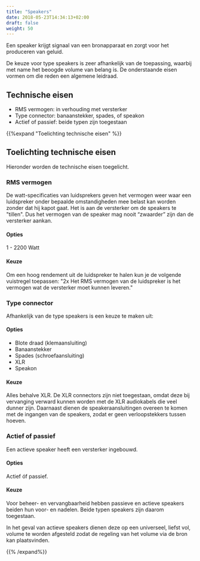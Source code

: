 ```yaml
---
title: "Speakers"
date: 2018-05-23T14:34:13+02:00
draft: false
weight: 50
---
```


Een speaker krijgt signaal van een bronapparaat en zorgt voor het produceren van
geluid.

De keuze voor type speakers is zeer afhankelijk van de toepassing, waarbij met
name het beoogde volume van belang is. De onderstaande eisen vormen om die reden
een algemene leidraad.

## Technische eisen

* RMS vermogen: in verhouding met versterker
* Type connector: banaanstekker, spades, of speakon
* Actief of passief: beide typen zijn toegestaan

{{%expand "Toelichting technische eisen" %}}

## Toelichting technische eisen

Hieronder worden de technische eisen toegelicht.

### RMS vermogen

De watt-specificaties van luidsprekers geven het vermogen weer waar een
luidspreker onder bepaalde omstandigheden mee belast kan worden zonder dat hij
kapot gaat. Het is aan de versterker om de speakers te "tillen". Dus het
vermogen van de speaker mag nooit “zwaarder” zijn dan de versterker aankan.

#### Opties

1 - 2200 Watt

#### Keuze

Om een hoog rendement uit de luidspreker te halen kun je de volgende vuistregel
toepassen: "2x Het RMS vermogen van de luidspreker is het vermogen wat de
versterker moet kunnen leveren."

### Type connector

Afhankelijk van de type speakers is een keuze te maken uit:

#### Opties

* Blote draad (klemaansluiting)
* Banaanstekker
* Spades (schroefaansluiting)
* XLR
* Speakon

#### Keuze

Alles behalve XLR. De XLR connectors zijn niet toegestaan, omdat deze bij
vervanging verward kunnen worden met de XLR audiokabels die veel dunner zijn.
Daarnaast dienen de speakeraansluitingen overeen te komen met de ingangen van de
speakers, zodat er geen verloopstekkers tussen hoeven.

### Actief of passief

Een actieve speaker heeft een versterker ingebouwd.

#### Opties

Actief óf passief.

#### Keuze

Voor beheer- en vervangbaarheid hebben passieve en actieve speakers beiden hun
voor- en nadelen. Beide typen speakers zijn daarom toegestaan.

In het geval van actieve speakers dienen deze op een universeel, liefst vol,
volume te worden afgesteld zodat de regeling van het volume via de bron kan
plaatsvinden.

{{% /expand%}}
